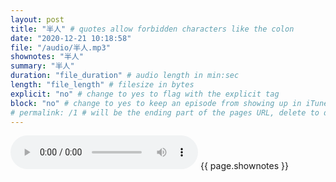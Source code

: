```yaml
---
layout: post
title: "半人" # quotes allow forbidden characters like the colon
date: "2020-12-21 10:18:58"
file: "/audio/半人.mp3"
shownotes: "半人"
summary: "半人"
duration: "file_duration" # audio length in min:sec
length: "file_length" # filesize in bytes
explicit: "no" # change to yes to flag with the explicit tag
block: "no" # change to yes to keep an episode from showing up in iTunes
# permalink: /1 # will be the ending part of the pages URL, delete to default to the title
---
```


<audio controls>
<source src="{{site.url}}{{site.baseurl}}{{ page.file }}" type="audio/x-mp3">
Your browser does not support the audio element.
</audio>
{{ page.shownotes }}
